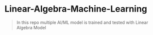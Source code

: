 # Linear-Algebra-Machine-Learning


> In this repo multiple AI/ML model is trained and tested with Linear Algebra Model
